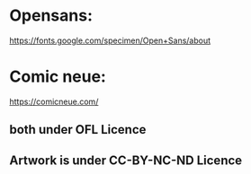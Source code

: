 # Opensans:

https://fonts.google.com/specimen/Open+Sans/about

# Comic neue:

https://comicneue.com/

## both under OFL Licence

## Artwork is under CC-BY-NC-ND Licence

